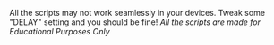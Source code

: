 All the scripts may not work seamlessly in your devices. Tweak some "DELAY" setting and you should be fine!
*All the scripts are made for Educational Purposes Only*
